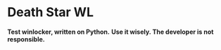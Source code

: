 # Death Star WL
**Test winlocker, written on Python.**
**Use it wisely. The developer is not responsible.**
